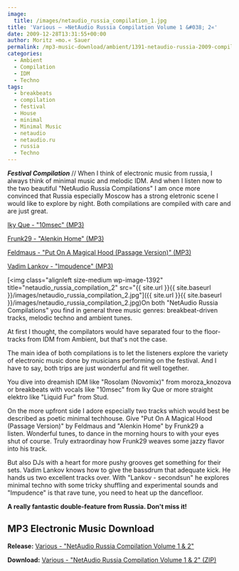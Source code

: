 ```yaml
---
image:
  title: /images/netaudio_russia_compilation_1.jpg
title: 'Various – »NetAudio Russia Compilation Volume 1 &#038; 2«'
date: 2009-12-28T13:31:55+00:00
author: Moritz »mo.« Sauer
permalink: /mp3-music-download/ambient/1391-netaudio-russia-2009-compilations
categories:
  - Ambient
  - Compilation
  - IDM
  - Techno
tags:
  - breakbeats
  - compilation
  - festival
  - House
  - minimal
  - Minimal Music
  - netaudio
  - netaudio.ru
  - russia
  - Techno
---
```

***Festival Compilation*** // When I think of electronic music from russia, I always think of minimal music and melodic IDM. And when I listen now to the two beautiful "NetAudio Russia Compilations" I am once more convinced that Russia especially Moscow has a strong eletronic scene I would like to explore by night. Both compilations are compiled with care and are just great.

<!--mp3links-->


  
[Iky Que - "10msec" (MP3)](http://www.archive.org/download/NetaudioRussia2009CompilationVol1AndVol2/03._netaudio_russia_compilation_one_-_iky_que_-_10msec.mp3)
  
[Frunk29 - "Alenkin Home" (MP3)](http://www.archive.org/download/NetaudioRussia2009CompilationVol1AndVol2/02._netaudio_russia_compilation_two_-_frunk29_-_alenkin_home.mp3)
  
[Feldmaus - "Put On A Magical Hood (Passage Version)" (MP3)](http://www.archive.org/download/NetaudioRussia2009CompilationVol1AndVol2/01._netaudio_russia_compilation_two_-_feldmaus_-_put_on_a_magical_hood_passage_version.mp3)
  
[Vadim Lankov - "Impudence" (MP3)](http://www.archive.org/download/NetaudioRussia2009CompilationVol1AndVol2/06._netaudio_russia_compilation_one_-_vadim_lankov_-_impudence.mp3)

<!--mp3linksend-->

<!--more-->

<!--adsense-->

[<img class="alignleft size-medium wp-image-1392" title="netaudio_russia_compilation_2" src="{{ site.url }}{{ site.baseurl }}/images/netaudio_russia_compilation_2.jpg"]({{ site.url }}{{ site.baseurl }}/images/netaudio_russia_compilation_2.jpg)On both "NetAudio Russia Compilations" you find in general three music genres: breakbeat-driven tracks, melodic techno and ambient tunes.

At first I thought, the compilators would have separated four to the floor-tracks from IDM from Ambient, but that's not the case.

The main idea of both compilations is to let the listeners explore the variety of electronic music done by musicians performing on the festival. And I have to say, both trips are just wonderful and fit well together.

You dive into dreamish IDM like "Rosolam (Novomix)" from moroza_knozova or breakbeats with vocals like "10msec" from Iky Que or more straight elektro like "Liquid Fur" from Stud.

On the more upfront side I adore especially two tracks which would best be described as poetic minimal techhouse. Give "Put On A Magical Hood (Passage Version)" by Feldmaus and "Alenkin Home" by Frunk29 a listen. Wonderful tunes, to dance in the morning hours to with your eyes shut of course. Truly extraordinay how Frunk29 weaves some jazzy flavor into his track.

But also DJs with a heart for more pushy grooves get something for their sets. Vadim Lankov knows how to give the bassdrum that adequate kick. He hands us two excellent tracks over. With "Lankov - secondsun" he explores minimal techno with some tricky shuffling and experimental sounds and "Impudence" is that rave tune, you need to heat up the dancefloor.

**A really fantastic double-feature from Russia. Don't miss it!**

## MP3 Electronic Music Download

**Release:** [Various - "NetAudio Russia Compilation Volume 1 & 2"](http://www.archive.org/details/NetaudioRussia2009CompilationVol1AndVol2)
  
**Download:** [Various - "NetAudio Russia Compilation Volume 1 & 2" (ZIP)](http://www.archive.org/compress/NetaudioRussia2009CompilationVol1AndVol2)